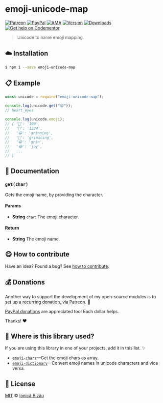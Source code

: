 
# emoji-unicode-map

 [![Patreon](https://img.shields.io/badge/Support%20me%20on-Patreon-%23e6461a.svg)][paypal-donations] [![PayPal](https://img.shields.io/badge/%24-paypal-f39c12.svg)][paypal-donations] [![AMA](https://img.shields.io/badge/ask%20me-anything-1abc9c.svg)](https://github.com/IonicaBizau/ama) [![Version](https://img.shields.io/npm/v/emoji-unicode-map.svg)](https://www.npmjs.com/package/emoji-unicode-map) [![Downloads](https://img.shields.io/npm/dt/emoji-unicode-map.svg)](https://www.npmjs.com/package/emoji-unicode-map) [![Get help on Codementor](https://cdn.codementor.io/badges/get_help_github.svg)](https://www.codementor.io/johnnyb?utm_source=github&utm_medium=button&utm_term=johnnyb&utm_campaign=github)

> Unicode to name emoji mapping.

## :cloud: Installation

```sh
$ npm i --save emoji-unicode-map
```


## :clipboard: Example



```js
const unicode = require("emoji-unicode-map");

console.log(unicode.get("😍"));
// heart_eyes

console.log(unicode.emoji);
// { '💯': '100',
//   '🔢': '1234',
//   '😀': 'grinning',
//   '😬': 'grimacing',
//   '😁': 'grin',
//   '😂': 'joy',
//   ...
// }
```

## :memo: Documentation


### `get(char)`
Gets the emoji name, by providing the character.

#### Params
- **String** `char`: The emoji character.

#### Return
- **String** The emoji name.



## :yum: How to contribute
Have an idea? Found a bug? See [how to contribute][contributing].

## :moneybag: Donations

Another way to support the development of my open-source modules is
to [set up a recurring donation, via Patreon][patreon]. :rocket:

[PayPal donations][paypal-donations] are appreciated too! Each dollar helps.

Thanks! :heart:

## :dizzy: Where is this library used?
If you are using this library in one of your projects, add it in this list. :sparkles:


 - [`emoji-chars`](https://github.com/IonicaBizau/emoji-chars#readme)—Get the emoji chars as array.
 - [`emoji-dictionary`](https://github.com/IonicaBizau/emoji-dictionary#readme)—Convert emoji names in unicode characters and vice versa.

## :scroll: License

[MIT][license] © [Ionică Bizău][website]

[patreon]: https://www.patreon.com/ionicabizau
[paypal-donations]: https://www.paypal.com/cgi-bin/webscr?cmd=_s-xclick&hosted_button_id=RVXDDLKKLQRJW
[donate-now]: http://i.imgur.com/6cMbHOC.png

[license]: http://showalicense.com/?fullname=Ionic%C4%83%20Biz%C4%83u%20%3Cbizauionica%40gmail.com%3E%20(http%3A%2F%2Fionicabizau.net)&year=2016#license-mit
[website]: http://ionicabizau.net
[contributing]: /CONTRIBUTING.md
[docs]: /DOCUMENTATION.md
